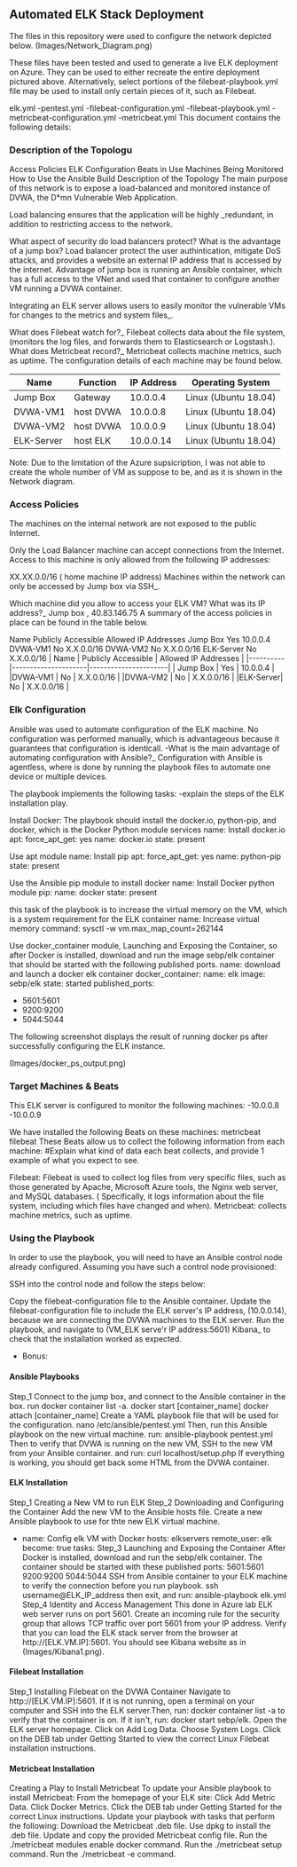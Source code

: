 ## Automated ELK Stack Deployment
The files in this repository were used to configure the network depicted below. 
(Images/Network_Diagram.png)

 These files have been tested and used to generate a live ELK deployment on Azure. They can be used to either recreate the entire deployment pictured above. Alternatively, select portions of the filebeat-playbook.yml file may be used to install only certain pieces of it, such as Filebeat.

elk.yml -pentest.yml -filebeat-configuration.yml -filebeat-playbook.yml -metricbeat-configuration.yml -metricbeat.yml
This document contains the following details:

### Description of the Topologu
Access Policies
ELK Configuration
Beats in Use
Machines Being Monitored
How to Use the Ansible Build
Description of the Topology
The main purpose of this network is to expose a load-balanced and monitored instance of DVWA, the D*mn Vulnerable Web Application.

Load balancing ensures that the application will be highly _redundant, in addition to restricting access to the network.

What aspect of security do load balancers protect? What is the advantage of a jump box? 
Load balancer protect the user authintication, mitigate DoS attacks, and provides a website an external IP address that is accessed by the internet. 
Advantage of jump box is running an Ansible container, which has a full access to the VNet and used that container to configure another VM running a DVWA container.

Integrating an ELK server allows users to easily monitor the vulnerable VMs for changes to the metrics and system files_.

What does Filebeat watch for?_ 
Filebeat collects data about the file system, (monitors the log files, and forwards them to Elasticsearch or Logstash.).
What does Metricbeat record?_ 
Metricbeat collects machine metrics, such as uptime. 
The configuration details of each machine may be found below.


| Name     | Function| IP Address|  Operating System  |  
|----------|---------|-----------|--------------------|
|Jump Box 	|Gateway  |10.0.0.4	  |Linux (Ubuntu 18.04)|    
|DVWA-VM1	 |host DVWA|10.0.0.8	  |Linux (Ubuntu 18.04)|
|DVWA-VM2  |host DVWA|10.0.0.9   |Linux (Ubuntu 18.04)|
|ELK-Server|host ELK	|10.0.0.14  |Linux (Ubuntu 18.04)|

Note: Due to the limitation of the Azure supsicription, I was not able to create the whole number of VM as suppose to be, and as it is shown in the Network diagram.


### Access Policies
The machines on the internal network are not exposed to the public Internet.

Only the Load Balancer machine can accept connections from the Internet. Access to this machine is only allowed from the following IP addresses:

XX.XX.0.0/16 ( home machine IP address)
Machines within the network can only be accessed by Jump box via SSH_.

Which machine did you allow to access your ELK VM? What was its IP address?_
Jump box , 40.83.146.75
A summary of the access policies in place can be found in the table below.

Name	Publicly Accessible	Allowed IP Addresses
Jump Box	Yes	10.0.0.4
DVWA-VM1	No	X.X.0.0/16
DVWA-VM2	No	X.X.0.0/16
ELK-Server	No	X.X.0.0/16
| Name     | Publicly Accessible | Allowed IP Addresses |
|----------|---------------------|----------------------|
| Jump Box |	Yes	                | 10.0.0.4             |
|DVWA-VM1	 | No	                 |   X.X.0.0/16         |
|DVWA-VM2	 | No                  |  	X.X.0.0/16         |
|ELK-Server| No                  |  	X.X.0.0/16         |

### Elk Configuration
Ansible was used to automate configuration of the ELK machine. No configuration was performed manually, which is advantageous because it guarantees that configuration is identicall.
-What is the main advantage of automating configuration with Ansible?_ 
Configuration with Ansible is agentless, where is done by running the playbook files to automate one device or multiple devices.

The playbook implements the following tasks: 
-explain the steps of the ELK installation play.

Install Docker: The playbook should install the docker.io, python-pip, and docker, which is the Docker Python module services
name: Install docker.io 
apt:
force_apt_get: yes 
name: docker.io 
state: present

Use apt module
name: Install pip
apt:
force_apt_get: yes 
name: python-pip
state: present

Use the Ansible pip module to install docker
name: Install Docker python module
pip:
name: docker
state: present

this task of the playbook is to increase the virtual memory on the VM, which is a system requirement for the ELK container
name: Increase virtual memory 
command: sysctl -w vm.max_map_count=262144

Use docker_container module, Launching and Exposing the Container, so after Docker is installed, download and run the image sebp/elk container that should be started with the following published ports.
name: download and launch a docker elk container
docker_container:
name: elk
image: sebp/elk
state: started 
published_ports:
- 5601:5601 
- 9200:9200 
- 5044:5044

The following screenshot displays the result of running docker ps after successfully configuring the ELK instance.

(Images/docker_ps_output.png)

### Target Machines & Beats
This ELK server is configured to monitor the following machines:
-10.0.0.8 
-10.0.0.9

We have installed the following Beats on these machines:
metricbeat
filebeat
These Beats allow us to collect the following information from each machine:
#Explain what kind of data each beat collects, and provide 1 example of what you expect to see.

Filebeat: 
Filebeat is used to collect log files from very specific files, such as those generated by Apache, Microsoft Azure tools, the Nginx web server, and MySQL databases.
( Specifically, it logs information about the file system, including which files have changed and when).
Metricbeat: collects machine metrics, such as uptime.

### Using the Playbook
In order to use the playbook, you will need to have an Ansible control node already configured. Assuming you have such a control node provisioned:

SSH into the control node and follow the steps below:

Copy the filebeat-configuration file to the Ansible container.
Update the filebeat-configuration file to include the ELK server's IP address, (10.0.0.14), because we are connecting the DVWA machines to the ELK server.
Run the playbook, and navigate to (VM_ELK serve'r IP address:5601) Kibana_ to check that the installation worked as expected.
- Bonus:
#### Ansible Playbooks
Step_1 Connect to the jump box, and connect to the Ansible container in the box.
run docker container list -a.
docker start [container_name]
docker attach [container_name]
Create a YAML playbook file that will be used for the configuration.
nano /etc/ansible/pentest.yml
Then, run this Ansible playbook on the new virtual machine.
run: ansible-playbook pentest.yml
Then to verify that DVWA is running on the new VM, SSH to the new VM from your Ansible container.
and run: curl localhost/setup.php 
If everything is working, you should get back some HTML from the DVWA container.

#### ELK Installation
Step_1  Creating a New VM to run ELK
Step_2 Downloading and Configuring the Container
Add the new VM to the Ansible hosts file.
Create a new Ansible playbook to use for thte new ELK virtual machine.
- name: Config elk VM with Docker
  hosts: elkservers
  remote_user: elk
  become: true
  tasks:
Step_3 Launching and Exposing the Container
After Docker is installed, download and run the sebp/elk container.
The container should be started with these published ports:
5601:5601
9200:9200
5044:5044
SSH from Ansible container to your ELK machine to verify the connection before you run playbook.
ssh username@ELK_IP_address
then exit, and run:
ansible-playbook elk.yml  
Step_4 Identity and Access Management
This done in Azure lab
ELK web server runs on port 5601. Create an incoming rule for the security group that allows TCP traffic over port 5601 from your IP address.
Verify that you can load the ELK stack server from the browser at http://[ELK.VM.IP]:5601.
You should see Kibana website as in (Images/Kibana1.png).
#### Filebeat Installation
Step_1 Installing Filebeat on the DVWA Container
Navigate to http://[ELK.VM.IP]:5601. 
If it is not running, open a terminal on your computer and SSH into the ELK server.Then, run:  docker container list -a 
to verify that the container is on.
If it isn't, run:  docker start sebp/elk.
Open the ELK server homepage.
Click on Add Log Data.
Choose System Logs.
Click on the DEB tab under Getting Started to view the correct Linux Filebeat installation instructions.
#### Metricbeat Installation 
Creating a Play to Install Metricbeat
To update your Ansible playbook to install Metricbeat:
From the homepage of your ELK site:
Click Add Metric Data.
Click Docker Metrics.
Click the DEB tab under Getting Started for the correct Linux instructions.
Update your playbook with tasks that perform the following:
Download the Metricbeat .deb file.
Use dpkg to install the .deb file.
Update and copy the provided Metricbeat config file.
Run the ./metricbeat modules enable docker command.
Run the ./metricbeat setup command.
Run the ./metricbeat -e command.

